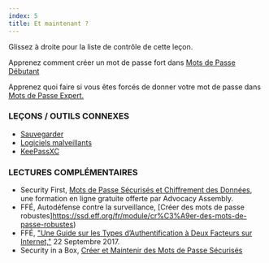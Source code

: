 ```yaml
---
index: 5
title: Et maintenant ?
---
```

Glissez à droite pour la liste de contrôle de cette leçon.

Apprenez comment créer un mot de passe fort dans [Mots de Passe Débutant](umbrella://information/passwords/beginner)

Apprenez quoi faire si vous êtes forcés de donner votre mot de passe dans [Mots de Passe Expert.](umbrella://information/passwords/expert)

### LEÇONS / OUTILS CONNEXES

*   [Sauvegarder](umbrella://information/backing-up)
*   [Logiciels malveillants](umbrella://information/malware)
*   [KeePassXC](umbrella://tools/encryption/s_keepassxc.md)

### LECTURES COMPLÉMENTAIRES

* Security First, [Mots de Passe Sécurisés et Chiffrement des Données](https://advocacyassembly.org/en/courses/31/#/chapter/1/lesson/1), une formation en ligne gratuite offerte par Advocacy Assembly.
* FFÉ, Autodéfense contre la surveillance, [Créer des mots de passe robustes]https://ssd.eff.org/fr/module/cr%C3%A9er-des-mots-de-passe-robustes)
* FFÉ, ["Une Guide sur les Types d’Authentification à Deux Facteurs sur Internet,"](https://www.eff.org/deeplinks/2017/09/guide-common-types-two-factor-authentication-web) 22 Septembre 2017.
* Security in a Box, [Créer et Maintenir des Mots de Passe Sécurisés](https://securityinabox.org/fr/guide/passwords/)